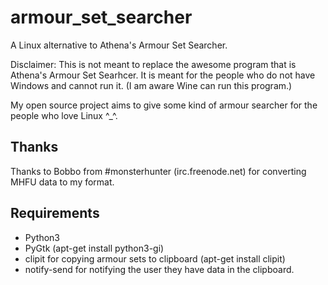 # armour_set_searcher
A Linux alternative to Athena's Armour Set Searcher.

Disclaimer: This is not meant to replace the awesome program that is Athena's Armour Set Searhcer. It is meant for the people who do not have Windows and cannot run it. (I am aware Wine can run this program.)

My open source project aims to give some kind of armour searcher for the people who love Linux ^_^.

## Thanks

Thanks to Bobbo from #monsterhunter (irc.freenode.net) for converting MHFU data to my format.

## Requirements

- Python3
- PyGtk (apt-get install python3-gi)
- clipit for copying armour sets to clipboard (apt-get install clipit)
- notify-send for notifying the user they have data in the clipboard.
